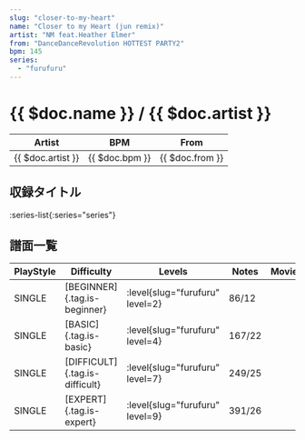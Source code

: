 ```yaml
---
slug: "closer-to-my-heart"
name: "Closer to my Heart (jun remix)"
artist: "NM feat.Heather Elmer"
from: "DanceDanceRevolution HOTTEST PARTY2"
bpm: 145
series:
  - "furufuru"
---
```


# {{ $doc.name }} / {{ $doc.artist }}

|Artist|BPM|From|
|------|---|----|
|{{ $doc.artist }}|{{ $doc.bpm }}|{{ $doc.from }}|

## 収録タイトル

:series-list{:series="series"}

## 譜面一覧

|PlayStyle|Difficulty|Levels|Notes|Movie|
|---------|----------|------|-----|-----|
|SINGLE|[BEGINNER]{.tag.is-beginner}|<div class="field is-grouped is-grouped-multiline"> :level{slug="furufuru" level=2}</div>|86/12||
|SINGLE|[BASIC]{.tag.is-basic}|<div class="field is-grouped is-grouped-multiline"> :level{slug="furufuru" level=4}</div>|167/22||
|SINGLE|[DIFFICULT]{.tag.is-difficult}|<div class="field is-grouped is-grouped-multiline"> :level{slug="furufuru" level=7}</div>|249/25||
|SINGLE|[EXPERT]{.tag.is-expert}|<div class="field is-grouped is-grouped-multiline"> :level{slug="furufuru" level=9}</div>|391/26||
